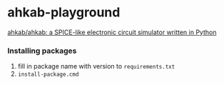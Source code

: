 ahkab-playground
================
[ahkab/ahkab: a SPICE-like electronic circuit simulator written in Python](https://github.com/ahkab/ahkab)

### Installing packages
1. fill in package name with version to `requirements.txt`
2. `install-package.cmd`
